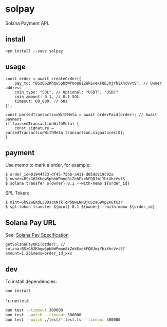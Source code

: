 # solpay

Solana Payment API.

## install

```
npm install --save solpay
```

## usage

```
const order = await createOrder({
    pay_to: "BSzG62Khqw5pbbWPmoe8iZekExekFQBJmjYhiXhcVvtS", // Owner address
    coin_type: "SOL", // Optional: "USDT", "USDC"
    coin_amount: 0.1, // 0.1 SOL
    timeout: 60_000, // 60s
});

const parsedTransactionWithMeta = await orderPaid(order); // Await payment
if (parsedTransactionWithMeta) {
    const signature = parsedTransactionWithMeta.transaction.signatures[0];
}
```

## payment

Use memo to mark a order, for example:
```
$ order_id=01944f23-df45-75bb-a411-d05dd819c92a
$ owner=BSzG62Khqw5pbbWPmoe8iZekExekFQBJmjYhiXhcVvtS
$ solana transfer ${owner} 0.1 --with-memo ${order_id}
```
SPL Token:
```
$ mint=Gh9ZwEmdLJ8DscKNTkTqPbNwLNNBjuSzaG9Vp2KGtKJr
$ spl-token transfer ${mint} 0.1 ${owner} --with-memo ${order_id}
```

## Solana Pay URL

See: [Solana Pay Specification](https://github.com/anza-xyz/solana-pay/blob/master/SPEC.md)

```
getSolanaPayURL(order); // solana:BSzG62Khqw5pbbWPmoe8iZekExekFQBJmjYhiXhcVvtS?amount=1.23&memo=order_id_xxx
```

## dev

To install dependencies:

```bash
bun install
```

To run test:

```bash
bun test --timeout 300000
bun test --watch --timeout 300000
bun test --watch ./test/*.test.ts --timeout 300000
```
